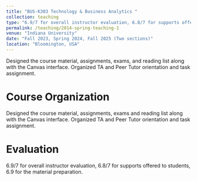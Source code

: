 ```yaml
---
title: "BUS-K303 Technology & Business Analytics "
collection: teaching
type: "6.9/7 for overall instructor evaluation, 6.8/7 for supports offered to students, 6.9 for the material preparation."
permalink: /teaching/2014-spring-teaching-1
venue: "Indiana University"
date: "Fall 2023, Spring 2024, Fall 2025 (Two sections)"
location: "Bloomington, USA"
---
```


Designed the course material, assignments, exams, and reading list along with the Canvas interface. Organized
TA and Peer Tutor orientation and task assignment.

Course Organization
======
Designed the course material, assignments, exams and reading list along with the Canvas interface. Organized
TA and Peer Tutor orientation and task assignment.

Evaluation
======
6.9/7 for overall instructor evaluation, 6.8/7 for supports offered to students, 6.9 for the material preparation.
